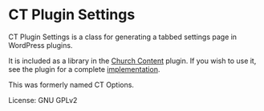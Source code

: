 CT Plugin Settings
==================

CT Plugin Settings is a class for generating a tabbed settings page in WordPress plugins.

It is included as a library in the [Church Content](https://github.com/churchthemes/church-theme-content) plugin. If you wish to use it, see the plugin for a complete [implementation](https://github.com/churchthemes/church-theme-content/blob/master/includes/settings.php).

This was formerly named CT Options.

License: GNU GPLv2
